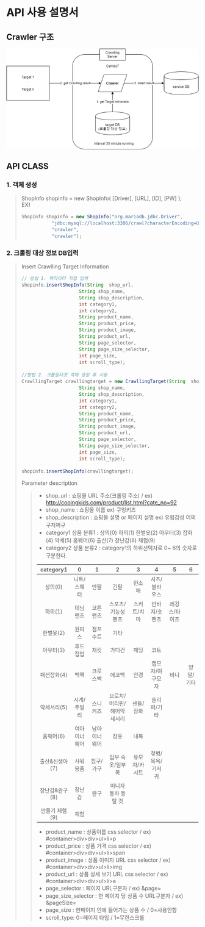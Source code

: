 # API 사용 설명서 ##

## Crawler 구조

![CrawllingProcess](.\img\CrawllingProcess.png)

## API CLASS ##
 ### 1. 객체 생성 ###
 > ShopInfo shopinfo = new ShopInfo( [Driver], [URL], [ID], [PW] );<br>
 > EX)
 >
 > ```java
 > ShopInfo shopinfo = new ShopInfo("org.mariadb.jdbc.Driver",
 >            "jdbc:mysql://localhost:3306/crawl?characterEncoding=UTF-8", 
 >            "crawler", 
 >            "crawler");
 > ```



### 2. 크롤링 대상 정보 DB입력

> Insert Crawlling Target Information
>
> ```java
> // 방법 1. 파라미터 직접 입력
> shopinfo.insertShopInfo(String  shop_url,
>                      String shop_name,
>                      String shop_description,
>                      int category1,
>                      int category2,
>                      String product_name,
>                      String product_price,
>                      String product_image,
>                      String product_url,
>                      String page_selector,
>                      String page_size_selector,
>                      int page_size,
>                      int scroll_type);
> 
> //방법 2. 크롤링타겟 객체 생성 후 사용
> CrawllingTarget crawllingtarget = new CrawllingTarget(String  shop_url,
>                      String shop_name,
>                      String shop_description,
>                      int category1,
>                      int category2,
>                      String product_name,
>                      String product_price,
>                      String product_image,
>                      String product_url,
>                      String page_selector,
>                      String page_size_selector,
>                      int page_size,
>                      int scroll_type);
> 
> shopinfo.insertShopInfo(crawllingtarget);
> ```
>
> Parameter description
>
> > - shop_url : 쇼핑몰 URL 주소(크롤링 주소) / ex) http://cooingkids.com/product/list.html?cate_no=92
> > - shop_name : 쇼핑몰 이름  ex) 쿠잉키즈
> > - shop_description : 쇼핑몰 설명 or 페이지 설명 ex) 유럽감성 어쩌구저쩌구
> > - category1 상품 분류1 : 상의(0)   하의(1)   한벌옷(2)   아우터(3)   잡화(4)   악세(5)   홈웨어(6)   출산(7)   장난감(8)   체험(9)
> > - category2 상품 분류2 : category1의 하위선택자로 0~ 6의 숫자로 구분한다.
> >
> > | category1 | 0           | 1         | 2                  | 3           | 4             |5|6|
> > | :-------: | :---------: | :----------: | :-------------------: | :---------: | :-----------: |:-----------: |:-----------: |
> > | 상의(0)   | 니트/스웨터 | 반팔      | 긴팔               | 민소매      | 셔츠/블라우스 |||
> > | 하의(1)   | 데님 팬츠   | 코튼 팬츠 | 스포츠/기능성 팬츠 | 스커트/치마 | 반바지/숏팬츠 |레깅스/타이즈||
> > | 한벌옷(2) | 원피스 | 점프수트 | 기타 |             |               |||
> > | 아우터(3) | 후드 집업 | 재킷 | 가디건 | 패딩 | 코트 |||
> > | 패션잡화(4) | 백팩 | 크로스백 | 에코백 | 안경 | 캡모자/야구모자 |비니|양말/기타|
> > | 악세서리(5) | 시계/주얼리 | 스니커즈 | 브로치/머리핀/헤어악세서리 | 샌들/장화 | 슬리퍼/기타 |||
> > | 홈웨어(6) | 여아 이너웨어 | 남아 이너웨어 | 잠옷 | 내복 |               |||
> > | 출산&신생아(7) | 샤워용품 | 침구/가구 | 임부 속옷/임부복 | 유모차/카시트 | 젖병/목욕/기저귀 |||
> > | 장난감&완구(8) | 장난감 | 완구 | 미니자동차 등 탈 것 |             |               |||
> > | 만들기 체험(9) | 체험 | | | | | | |
> >
> > - product_name : 상품이름 css selector / ex) #container>div>div>ul>li>p
> > - product_price : 상품 가격 css selector / ex) #container>div>div>ul>li>span
> > - product_image : 상품 이미지 URL css selector / ex) #container>div>div>ul>li>img
> > - product_url : 상품 상세 보기 URL css selector / ex) #container>div>div>ul>li>a
> > - page_selector : 페이지 URL구분자  / ex) &page=
> > - page_size_selector : 한 페이지 당 상품 수 URL구분자 / ex) &pageSize=
> > - page_size : 한페이지 안에 들어가는 상품 수 / 0=사용안함
> > - scroll_type: 0=페이지 타입 / 1=무한스크롤

